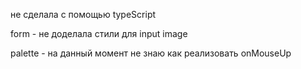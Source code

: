 не сделала с помощью typeScript

form - не доделала стили для input image

palette - на данный момент не знаю как реализовать onMouseUp